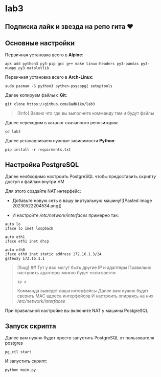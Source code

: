 # lab3
## Подписка лайк и звезда на репо гита ♥
## Основные настройки

Первичная установка всего в **Alpine**:
```
apk add python3 py3-pip gcc g++ make linux-headers py3-pandas py3-numpy py3-matplotlib
```
Первичная установка всего в **Arch-Linux**:
```
sudo pacman -S python3 python-psycopg2 setuptools
```

Далее копируем файлы с **Git**:

```
git clone https://github.com/BadKiko/lab3
```
>[!info] Важно что где вы выполните комманду там и будут файлы

Далее переходим в каталог скачанного репозитория:

```
cd lab3
```

Далее устанавливаем нужные зависимости **Python**:

```
pip install -r requirments.txt
```

## Настройка PostgreSQL

Далее необходимо настроить PostgreSQL чтобы предоставить скрипту доступ к файлам внутри VM

Для этого создайте NAT интерфейс:

- Добавьте новую сеть в вашу виртуальную машину![[Pasted image 20230522204534.png]]

- И настройте */etc/network/interfaces* примерно так:
```
auto lo 
iface lo inet loopback

auto eth1
iface eth1 inet dhcp

auto eth0
iface eth0 inet static address 172.16.1.3/24
gateway 172.16.1.1
```
>[!bug] ## Тут у вас могут быть другие IP и адаптеры
>Правильно настроить адаптеры можно будет если ввести 
> ```
> ip a
> ```
> Комманда выведет ваши интерфейсы
> Далее вам нужно будет сверить MAC адреса интерфейсов
> И настроить опираясь на них */etc/network/interfaces*

При правильной настройке вы включите NAT у машины PostgreSQL

## Запуск скрипта

Далее вам нужно будет просто запустить PostgreSQL от пользователя postgres
```
pg_ctl start
```

И запустить скрипт:
```
python main.py
```

